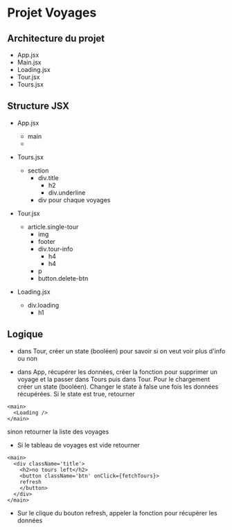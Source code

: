 # Projet Voyages

## Architecture du projet

- App.jsx
- Main.jsx
- Loading.jsx
- Tour.jsx
- Tours.jsx

## Structure JSX

- App.jsx

  - main
  - <Tours />

- Tours.jsx

  - section
    - div.title
      - h2
      - div.underline
    - div
      <Tour /> pour chaque voyages

- Tour.jsx

  - article.single-tour
    - img
    - footer
    - div.tour-info
      - h4
      - h4
    - p
    - button.delete-btn

- Loading.jsx

  - div.loading
    - h1

## Logique

- dans Tour, créer un state (booléen) pour savoir si on veut voir plus d'info ou non

- dans App, récupérer les données, créer la fonction pour supprimer un voyage et la passer dans Tours puis dans Tour. Pour le chargement créer un state (booléen). Changer le state à false une fois les données récupérées. Si le state est true, retourner

```JS
<main>
  <Loading />
</main>
```

sinon retourner la liste des voyages

- Si le tableau de voyages est vide retourner

```JS
<main>
  <div className='title'>
    <h2>no tours left</h2>
    <button className='btn' onClick={fetchTours}>
    refresh
    </button>
  </div>
</main>
```

- Sur le clique du bouton refresh, appeler la fonction pour récupèrer les données
